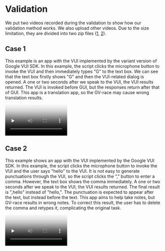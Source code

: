 # Validation
We put two videos recorded during the validation to show how our validation method works.
We also upload other videos.
Due to the size limitation, they are divided into two zip files ([1](validation/video1.zip), [2](validation/video2.zip)).

## Case 1
This example is an app with the VUI implemented by the variant version of Google VUI SDK.
In this example, the script clicks the microphone button to invoke the VUI and then immediately types "G" to the text box.
We can see that the text box firstly shows "G" and then the VUI-related dialog is opened.
A one or two seconds after we speak to the VUI, the VUI results returned.
The VUI is invoked before GUI, but the responses return after that of GUI.
This app is a translation app, so the GV-race may cause wrong translation results.
<div style="position:left">
      <video id="video" controls="" preload="none" poster="case1.jpg" width=200>
            <source id="mp4" src="case1.mp4" type="video/mp4">
      </videos>
</div>

## Case 2
This example shows an app with the VUI implemented by the Google VUI SDK.
In this example, the script clicks the microphone button to invoke the VUI and the user says "hello" to the VUI.
It is not easy to generate punctuations through the VUI, so the script clicks the "," button to enter a comma.
However, the text box shows the comma immediately.
A one or two seconds after we speak to the VUI, the VUI results returned.
The final result is ",hello" instead of "hello,".
The punctuation is expected to appear after the text, but instead before the text.
This app aims to help take notes, but GV-race results in wrong notes.
To correct this result, the user has to delete the comma and retypes it, complicating the original task.

<div style="position:left">
      <video id="video" controls="" preload="none" poster="case2.png" width=200>
            <source id="mp4" src="case2.mp4" type="video/mp4">
      </videos>
</div>